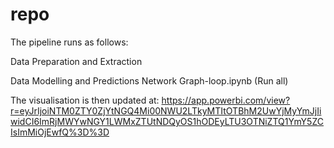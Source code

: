 # repo

The pipeline runs as follows:

Data Preparation and Extraction

Data Modelling and Predictions
Network Graph-loop.ipynb (Run all)

The visualisation is then updated at:
https://app.powerbi.com/view?r=eyJrIjoiNTM0ZTY0ZjYtNGQ4Mi00NWU2LTkyMTItOTBhM2UwYjMyYmJjIiwidCI6ImRjMWYwNGY1LWMxZTUtNDQyOS1hODEyLTU3OTNiZTQ1YmY5ZCIsImMiOjEwfQ%3D%3D
